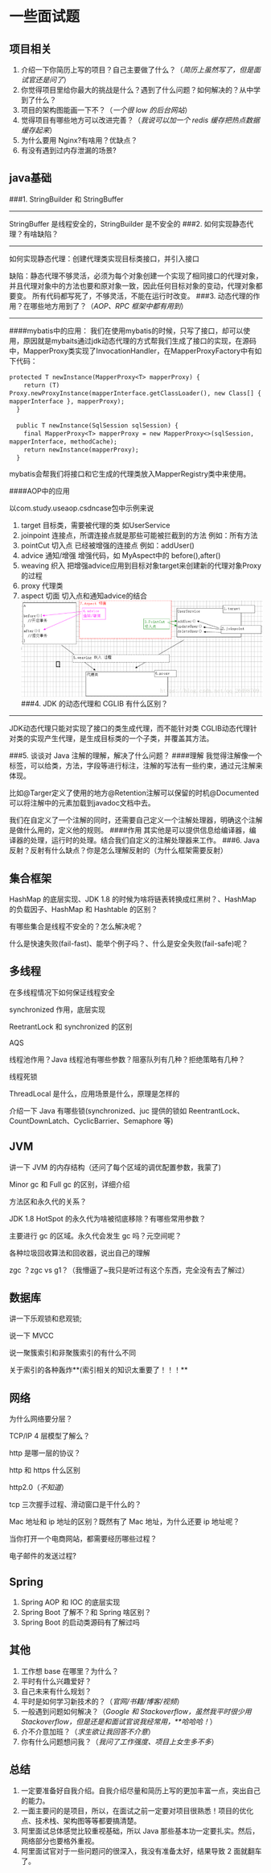 # 一些面试题

## 项目相关

1. 介绍一下你简历上写的项目？自己主要做了什么？（*简历上虽然写了，但是面试官还是问了*）
2. 你觉得项目里给你最大的挑战是什么？遇到了什么问题？如何解决的？从中学到了什么？
3. 项目的架构图能画一下不？（*一个很 low 的后台网站*）
4. 觉得项目有哪些地方可以改进完善？（*我说可以加一个 redis 缓存把热点数据缓存起来*）
5. 为什么要用 Nginx?有啥用？优缺点？
6. 有没有遇到过内存泄漏的场景?

## java基础

###1. StringBuilder 和 StringBuffer

---
StringBuffer 是线程安全的，StringBuilder 是不安全的
###2. 如何实现静态代理？有啥缺陷？

---
如何实现静态代理：创建代理类实现目标类接口，并引入接口

缺陷：静态代理不够灵活，必须为每个对象创建一个实现了相同接口的代理对象，并且代理对象中的方法也要和原对象一致，因此任何目标对象的变动，代理对象都要变。
  所有代码都写死了，不够灵活，不能在运行时改变。
###3. 动态代理的作用？在哪些地方用到了？（*AOP、RPC 框架中都有用到*）

---
####mybatis中的应用：
我们在使用mybatis的时候，只写了接口，却可以使用，原因就是mybaits通过jdk动态代理的方式帮我们生成了接口的实现，在源码中，MapperProxy类实现了InvocationHandler，在MapperProxyFactory中有如下代码：
```java>
protected T newInstance(MapperProxy<T> mapperProxy) {
    return (T) Proxy.newProxyInstance(mapperInterface.getClassLoader(), new Class[] { mapperInterface }, mapperProxy);
  }

  public T newInstance(SqlSession sqlSession) {
    final MapperProxy<T> mapperProxy = new MapperProxy<>(sqlSession, mapperInterface, methodCache);
    return newInstance(mapperProxy);
  }
```
mybatis会帮我们将接口和它生成的代理类放入MapperRegistry类中来使用。

####AOP中的应用

以com.study.useaop.csdncase包中示例来说
1. target 目标类，需要被代理的类 如UserService
2. joinpoint 连接点，所谓连接点就是那些可能被拦截到的方法 例如：所有方法
3. pointCut 切入点 已经被增强的连接点 例如：addUser()
4. advice 通知/增强 增强代码，如 MyAspect中的 before(),after()
5. weaving 织入 把增强advice应用到目标对象target来创建新的代理对象Proxy的过程
6. proxy 代理类
7. aspect 切面 切入点和通知advice的结合
![aop示例图片](../picture/aop.png)
###4. JDK 的动态代理和 CGLIB 有什么区别？

---
JDK动态代理只能对实现了接口的类生成代理，而不能针对类
CGLIB动态代理针对类的实现产生代理，是生成目标类的一个子类，并覆盖其方法。

###5. 谈谈对 Java 注解的理解，解决了什么问题？
####理解
我觉得注解像一个标签，可以给类，方法，字段等进行标注，注解的写法有一些约束，通过元注解来体现。

比如@Targer定义了使用的地方@Retention注解可以保留的时机@Documented可以将注解中的元素加载到javadoc文档中去。

我们在自定义了一个注解的同时，还需要自己定义一个注解处理器，明确这个注解是做什么用的，定义他的规则。
####作用
其实他是可以提供信息给编译器，编译器的处理，运行时的处理。结合我们自定义的注解处理器来工作。
###6. Java 反射？反射有什么缺点？你是怎么理解反射的（为什么框架需要反射）

## 集合框架

HashMap 的底层实现、JDK 1.8 的时候为啥将链表转换成红黑树？、HashMap 的负载因子、HashMap 和 Hashtable 的区别？

有哪些集合是线程不安全的？怎么解决呢？

什么是快速失败(fail-fast)、能举个例子吗？、什么是安全失败(fail-safe)呢？

## 多线程

在多线程情况下如何保证线程安全

synchronized 作用，底层实现

ReetrantLock 和 synchronized 的区别

AQS

线程池作用？Java 线程池有哪些参数？阻塞队列有几种？拒绝策略有几种？

线程死锁

ThreadLocal 是什么，应用场景是什么，原理是怎样的

介绍一下 Java 有哪些锁(synchronized、juc 提供的锁如 ReentrantLock、CountDownLatch、CyclicBarrier、Semaphore 等)

## JVM

讲一下 JVM 的内存结构（还问了每个区域的调优配置参数，我蒙了)

Minor gc 和 Full gc 的区别，详细介绍

方法区和永久代的关系？

JDK 1.8 HotSpot 的永久代为啥被彻底移除？有哪些常用参数？

主要进行 gc 的区域。永久代会发生 gc 吗？元空间呢？

各种垃圾回收算法和回收器，说出自己的理解

zgc ？zgc vs g1？（我懵逼了~我只是听过有这个东西，完全没有去了解过）

## 数据库

讲一下乐观锁和悲观锁;

说一下 MVCC

说一聚簇索引和非聚簇索引的有什么不同

关于索引的各种轰炸**(索引相关的知识太重要了！！！**

## 网络

为什么网络要分层？

TCP/IP 4 层模型了解么？

http 是哪一层的协议？

http 和 https 什么区别

http2.0（*不知道*）

tcp 三次握手过程、滑动窗口是干什么的？

Mac 地址和 ip 地址的区别？既然有了 Mac 地址，为什么还要 ip 地址呢？

当你打开一个电商网站，都需要经历哪些过程？

电子邮件的发送过程?

## Spring

1. Spring AOP 和 IOC 的底层实现
2. Spring Boot 了解不？和 Spring 啥区别？
3. Spring Boot 的启动类源码有了解过吗

## 其他

1. 工作想 base 在哪里？为什么？
2. 平时有什么兴趣爱好？
3. 自己未来有什么规划？
4. 平时是如何学习新技术的？（*官网/书籍/博客/视频*）
5. 一般遇到问题如何解决？（*Google 和 Stackoverflow，虽然我平时很少用 Stackoverflow，但是还是和面试官说我经常用，**哈哈哈！*）
6. 介不介意加班？（*求生欲让我回答不介意*）
7. 你有什么问题想问我？（*我问了工作强度、项目上女生多不多*）

## 总结

1. 一定要准备好自我介绍。自我介绍尽量和简历上写的更加丰富一点，突出自己的能力。
2. 一面主要问的是项目，所以，在面试之前一定要对项目很熟悉！项目的优化点、技术栈、架构图等等都要搞清楚。
3. 阿里面试总体感觉比较重视基础，所以 Java 那些基本功一定要扎实。然后，网络部分也要格外重视。
4. 阿里面试官对于一些问题问的很深入，我没有准备太好，结果导致 2 面就翻车了。